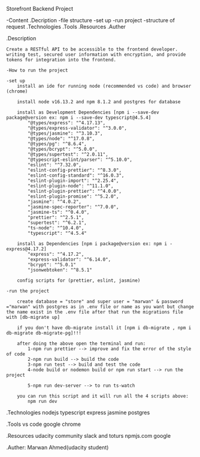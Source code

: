 Storefront Backend Project

-Content 
    .Decription
        -file structure 
        -set up 
        -run project 
        -structure of request 
    .Technologies
    .Tools 
    .Resources 
    .Auther

.Description 

    Create a RESTful API to be accessible to the frontend developer. writing test, secured user information with encryption, and provide tokens for integration into the frontend.

    -How to run the project

    -set up
        install an ide for running node (recommended vs code) and browser (chrome)

        install node v16.13.2 and npm 8.1.2 and postgres for database

        install as Development Dependencies [npm i --save-dev package@version ex: npm i --save-dev typescript@4.5.4]
            "@types/express": "^4.17.13",
            "@types/express-validator": "^3.0.0",
            "@types/jasmine": "^3.10.3",
            "@types/node": "^17.0.8",
            "@types/pg": "^8.6.4",
            "@types/bcrypt": "^5.0.0",
            "@types/supertest": "^2.0.11",
            "@typescript-eslint/parser": "^5.10.0",
            "eslint": "^7.32.0",
            "eslint-config-prettier": "^8.3.0",
            "eslint-config-standard": "^16.0.3",
            "eslint-plugin-import": "^2.25.4",
            "eslint-plugin-node": "^11.1.0",
            "eslint-plugin-prettier": "^4.0.0",
            "eslint-plugin-promise": "^5.2.0",
            "jasmine": "^4.0.2",
            "jasmine-spec-reporter": "^7.0.0",
            "jasmine-ts": "^0.4.0",
            "prettier": "^2.5.1",
            "supertest": "^6.2.1",
            "ts-node": "^10.4.0",
            "typescript": "^4.5.4"

        install as Dependencies [npm i package@version ex: npm i - express@4.17.2]
            "express": "^4.17.2",
            "express-validator": "^6.14.0",
            "bcrypt": "^5.0.1"
            "jsonwebtoken": "^8.5.1"
            
        config scripts for (prettier, eslint, jasmine)

    -run the project

        create database = "store" and super user = "marwan" & password ="marwan" with postgres as in .env file or name as you want but change the name exist in the .env file after that run the migrations file with [db-migrate up]

        if you don't have db-migrate install it [npm i db-migrate , npm i db-migrate db-migrate-pg]!!! 

        after doing the above open the terminal and run:
            1-npm run prettier --> improve and fix the error of the style of code
            2-npm run build --> build the code
            3-npm run test --> build and test the code
            4-node build or nodemon build or npm run start --> run the project

            5-npm run dev-server --> to run ts-watch
        
        you can run this script and it will run all the 4 scripts above:
            npm run dev

    
.Technologies 
    nodejs 
    typescript 
    express 
    jasmine
    postgres

.Tools 
    vs code 
    google chrome

.Resources 
    udacity 
    community slack and toturs 
    npmjs.com
    google

.Auther: Marwan Ahmed(udacity student)